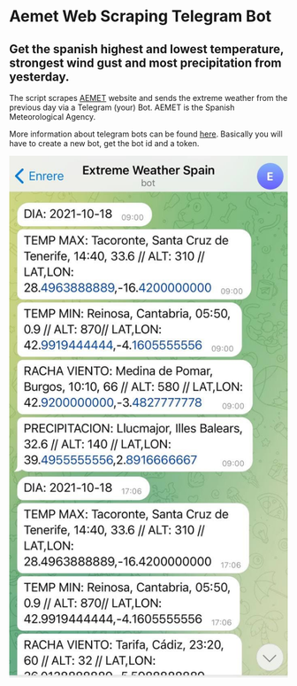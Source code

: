 # Aemet Web Scraping Telegram Bot
## Get the spanish highest and lowest temperature, strongest wind gust and most precipitation from yesterday.

The script scrapes [AEMET](http://www.aemet.es/es/eltiempo/observacion/ultimosdatos?k=esp&datos=img&w=2) website and sends the extreme weather from the previous day via a Telegram (your) Bot. AEMET is the Spanish Meteorological Agency. 

More information about telegram bots can be found [here](https://core.telegram.org/bots). Basically you will have to create a new bot, get the bot id and a token.

![Bot screenshot](images/bot_screenshot.jpg)
